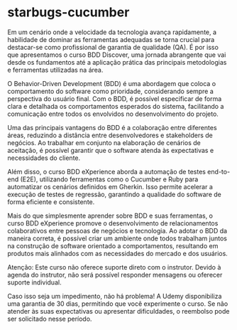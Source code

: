 # starbugs-cucumber


Em um cenário onde a velocidade da tecnologia avança rapidamente, a habilidade de dominar as ferramentas adequadas se torna crucial para destacar-se como profissional de garantia de qualidade (QA). É por isso que apresentamos o curso BDD Discover, uma jornada abrangente que vai desde os fundamentos até a aplicação prática das principais metodologias e ferramentas utilizadas na área.

O Behavior-Driven Development (BDD) é uma abordagem que coloca o comportamento do software como prioridade, considerando sempre a perspectiva do usuário final. Com o BDD, é possível especificar de forma clara e detalhada os comportamentos esperados do sistema, facilitando a comunicação entre todos os envolvidos no desenvolvimento do projeto.

Uma das principais vantagens do BDD é a colaboração entre diferentes áreas, reduzindo a distância entre desenvolvedores e stakeholders de negócios. Ao trabalhar em conjunto na elaboração de cenários de aceitação, é possível garantir que o software atenda às expectativas e necessidades do cliente.

Além disso, o curso BDD eXperience aborda a automação de testes end-to-end (E2E), utilizando ferramentas como o Cucumber e Ruby para automatizar os cenários definidos em Gherkin. Isso permite acelerar a execução de testes de regressão, garantindo a qualidade do software de forma eficiente e consistente.

Mais do que simplesmente aprender sobre BDD e suas ferramentas, o curso BDD eXperience promove o desenvolvimento de relacionamentos colaborativos entre pessoas de negócios e tecnologia. Ao adotar o BDD da maneira correta, é possível criar um ambiente onde todos trabalham juntos na construção de software orientado a comportamentos, resultando em produtos mais alinhados com as necessidades do mercado e dos usuários.

Atenção: Este curso não oferece suporte direto com o instrutor. Devido à agenda do instrutor, não será possível responder mensagens ou oferecer suporte individual.

Caso isso seja um impedimento, não há problema! A Udemy disponibiliza uma garantia de 30 dias, permitindo que você experimente o curso. Se não atender às suas expectativas ou apresentar dificuldades, o reembolso pode ser solicitado nesse período.
